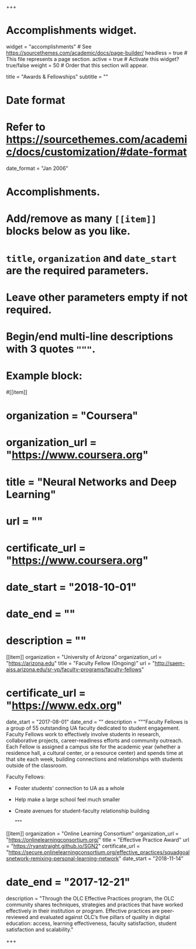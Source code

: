 +++
# Accomplishments widget.
widget = "accomplishments"  # See https://sourcethemes.com/academic/docs/page-builder/
headless = true  # This file represents a page section.
active = true  # Activate this widget? true/false
weight = 50  # Order that this section will appear.

title = "Awards & Fellowships"
subtitle = ""

# Date format
#   Refer to https://sourcethemes.com/academic/docs/customization/#date-format
date_format = "Jan 2006"

# Accomplishments.
#   Add/remove as many `[[item]]` blocks below as you like.
#   `title`, `organization` and `date_start` are the required parameters.
#   Leave other parameters empty if not required.
#   Begin/end multi-line descriptions with 3 quotes `"""`.

# Example block:
#[[item]]
#  organization = "Coursera"
#  organization_url = "https://www.coursera.org"
#  title = "Neural Networks and Deep Learning"
#  url = ""
#  certificate_url = "https://www.coursera.org"
#  date_start = "2018-10-01"
#  date_end = ""
#  description = ""

[[item]]
  organization = "University of Arizona"
  organization_url = "https://arizona.edu"
  title = "Faculty Fellow (Ongoing)"
  url = "http://saem-aiss.arizona.edu/sr-vp/faculty-programs/faculty-fellows"
#  certificate_url = "https://www.edx.org"
  date_start = "2017-08-01"
  date_end = ""
  description = """Faculty Fellows is a group of 55 outstanding UA faculty dedicated to student engagement. Faculty Fellows work to effectively involve students in research, collaborative projects, career-readiness efforts and community outreach. Each Fellow is assigned a campus site for the academic year (whether a residence hall, a cultural center, or a resource center) and spends time at that site each week, building connections and relationships with students outside of the classroom.

Faculty Fellows:

* Foster students' connection to UA as a whole
* Help make a large school feel much smaller
* Create avenues for student-faculty relationship building

  """
  
[[item]]
  organization = "Online Learning Consortium"
  organization_url = "https://onlinelearningconsortium.org/"
  title = "Effective Practice Award"
  url = "https://ryanstraight.github.io/SGN2"
  certificate_url = "https://secure.onlinelearningconsortium.org/effective_practices/squadgoalsnetwork-remixing-personal-learning-network"
  date_start = "2018-11-14"
#  date_end = "2017-12-21"
  description = "Through the OLC Effective Practices program, the OLC community shares techniques, strategies and practices that have worked effectively in their institution or program. Effective practices are peer-reviewed and evaluated against OLC’s five pillars of quality in digital education: access, learning effectiveness, faculty satisfaction, student satisfaction and scalability."

+++
